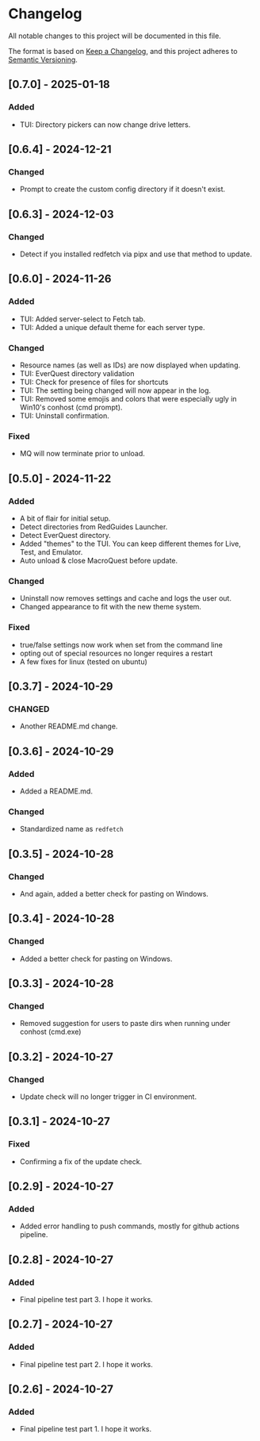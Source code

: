 # Changelog

All notable changes to this project will be documented in this file.

The format is based on [Keep a Changelog](https://keepachangelog.com/en/1.0.0/),
and this project adheres to [Semantic Versioning](https://semver.org/spec/v2.0.0.html).

## [0.7.0] - 2025-01-18

### Added
- TUI: Directory pickers can now change drive letters.

## [0.6.4] - 2024-12-21

### Changed
- Prompt to create the custom config directory if it doesn't exist.

## [0.6.3] - 2024-12-03

### Changed
- Detect if you installed redfetch via pipx and use that method to update.

## [0.6.0] - 2024-11-26

### Added
- TUI: Added server-select to Fetch tab.
- TUI: Added a unique default theme for each server type.

### Changed
- Resource names (as well as IDs) are now displayed when updating.
- TUI: EverQuest directory validation
- TUI: Check for presence of files for shortcuts
- TUI: The setting being changed will now appear in the log.
- TUI: Removed some emojis and colors that were especially ugly in Win10's conhost (cmd prompt).
- TUI: Uninstall confirmation.

### Fixed
- MQ will now terminate prior to unload. 

## [0.5.0] - 2024-11-22

### Added
- A bit of flair for initial setup.
- Detect directories from RedGuides Launcher.
- Detect EverQuest directory.  
- Added "themes" to the TUI. You can keep different themes for Live, Test, and Emulator. 
- Auto unload & close MacroQuest before update. 

### Changed
- Uninstall now removes settings and cache and logs the user out.
- Changed appearance to fit with the new theme system.

### Fixed
- true/false settings now work when set from the command line
- opting out of special resources no longer requires a restart
- A few fixes for linux (tested on ubuntu)

## [0.3.7] - 2024-10-29

### CHANGED
- Another README.md change.

## [0.3.6] - 2024-10-29

### Added
- Added a README.md.

### Changed
- Standardized name as `redfetch`

## [0.3.5] - 2024-10-28

### Changed
- And again, added a better check for pasting on Windows.

## [0.3.4] - 2024-10-28

### Changed
- Added a better check for pasting on Windows.

## [0.3.3] - 2024-10-28

### Changed
- Removed suggestion for users to paste dirs when running under conhost (cmd.exe)

## [0.3.2] - 2024-10-27

### Changed
- Update check will no longer trigger in CI environment.

## [0.3.1] - 2024-10-27

### Fixed
- Confirming a fix of the update check.

## [0.2.9] - 2024-10-27

### Added
- Added error handling to push commands, mostly for github actions pipeline.

## [0.2.8] - 2024-10-27

### Added
- Final pipeline test part 3. I hope it works.

## [0.2.7] - 2024-10-27

### Added
- Final pipeline test part 2. I hope it works.

## [0.2.6] - 2024-10-27

### Added
- Final pipeline test part 1. I hope it works.